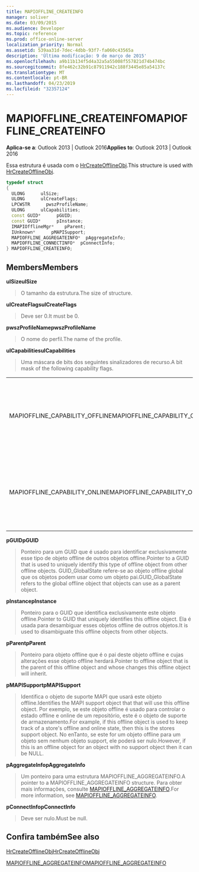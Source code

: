 ```yaml
---
title: MAPIOFFLINE_CREATEINFO
manager: soliver
ms.date: 03/09/2015
ms.audience: Developer
ms.topic: reference
ms.prod: office-online-server
localization_priority: Normal
ms.assetid: 539aa31d-7dec-4dbb-93f7-fa060c43565a
description: 'Última modificação: 9 de março de 2015'
ms.openlocfilehash: a9b11b134f5d4a32a5a55008f557821d74b474bc
ms.sourcegitcommit: 8fe462c32b91c87911942c188f3445e85a54137c
ms.translationtype: MT
ms.contentlocale: pt-BR
ms.lasthandoff: 04/23/2019
ms.locfileid: "32357124"
---
```

# <a name="mapiofflinecreateinfo"></a><span data-ttu-id="9c600-103">MAPIOFFLINE_CREATEINFO</span><span class="sxs-lookup"><span data-stu-id="9c600-103">MAPIOFFLINE_CREATEINFO</span></span>

  
  
<span data-ttu-id="9c600-104">**Aplica-se a**: Outlook 2013 | Outlook 2016</span><span class="sxs-lookup"><span data-stu-id="9c600-104">**Applies to**: Outlook 2013 | Outlook 2016</span></span> 
  
<span data-ttu-id="9c600-105">Essa estrutura é usada com o [HrCreateOfflineObj](hrcreateofflineobj.md).</span><span class="sxs-lookup"><span data-stu-id="9c600-105">This structure is used with [HrCreateOfflineObj](hrcreateofflineobj.md).</span></span>
  
```cpp
typedef struct
{
  ULONG      ulSize;
  ULONG      ulCreateFlags;
  LPCWSTR      pwszProfileName;
  ULONG      ulCapabilities;
  const GUID*      pGUID;
  const GUID*      pInstance;
  IMAPIOfflineMgr*    pParent;
  IUnknown*      pMAPISupport;
  MAPIOFFLINE_AGGREGATEINFO*  pAggregateInfo;
  MAPIOFFLINE_CONNECTINFO*  pConnectInfo;
} MAPIOFFLINE_CREATEINFO;
```

## <a name="members"></a><span data-ttu-id="9c600-106">Members</span><span class="sxs-lookup"><span data-stu-id="9c600-106">Members</span></span>

 <span data-ttu-id="9c600-107">**ulSize**</span><span class="sxs-lookup"><span data-stu-id="9c600-107">**ulSize**</span></span>
  
> <span data-ttu-id="9c600-108">O tamanho da estrutura.</span><span class="sxs-lookup"><span data-stu-id="9c600-108">The size of structure.</span></span>
    
 <span data-ttu-id="9c600-109">**ulCreateFlags**</span><span class="sxs-lookup"><span data-stu-id="9c600-109">**ulCreateFlags**</span></span>
  
> <span data-ttu-id="9c600-110">Deve ser 0.</span><span class="sxs-lookup"><span data-stu-id="9c600-110">It must be 0.</span></span>
    
 <span data-ttu-id="9c600-111">**pwszProfileName**</span><span class="sxs-lookup"><span data-stu-id="9c600-111">**pwszProfileName**</span></span>
  
> <span data-ttu-id="9c600-112">O nome do perfil.</span><span class="sxs-lookup"><span data-stu-id="9c600-112">The name of the profile.</span></span>
    
 <span data-ttu-id="9c600-113">**ulCapabilities**</span><span class="sxs-lookup"><span data-stu-id="9c600-113">**ulCapabilities**</span></span>
  
> <span data-ttu-id="9c600-114">Uma máscara de bits dos seguintes sinalizadores de recurso.</span><span class="sxs-lookup"><span data-stu-id="9c600-114">A bit mask of the following capability flags.</span></span>
    
|||
|:-----|:-----|
|<span data-ttu-id="9c600-115">MAPIOFFLINE_CAPABILITY_OFFLINE</span><span class="sxs-lookup"><span data-stu-id="9c600-115">MAPIOFFLINE_CAPABILITY_OFFLINE</span></span>  <br/> |<span data-ttu-id="9c600-116">O objeto offline é capaz de ficar offline.</span><span class="sxs-lookup"><span data-stu-id="9c600-116">The offline object is capable of going offline.</span></span>  <br/> |
|<span data-ttu-id="9c600-117">MAPIOFFLINE_CAPABILITY_ONLINE</span><span class="sxs-lookup"><span data-stu-id="9c600-117">MAPIOFFLINE_CAPABILITY_ONLINE</span></span>  <br/> |<span data-ttu-id="9c600-118">O objeto offline é capaz de entrar online.</span><span class="sxs-lookup"><span data-stu-id="9c600-118">The offline object is capable of going online.</span></span>  <br/> |
   
 <span data-ttu-id="9c600-119">**pGUID**</span><span class="sxs-lookup"><span data-stu-id="9c600-119">**pGUID**</span></span>
  
> <span data-ttu-id="9c600-120">Ponteiro para um GUID que é usado para identificar exclusivamente esse tipo de objeto offline de outros objetos offline.</span><span class="sxs-lookup"><span data-stu-id="9c600-120">Pointer to a GUID that is used to uniquely identify this type of offline object from other offline objects.</span></span> <span data-ttu-id="9c600-121">GUID_GlobalState refere-se ao objeto offline global que os objetos podem usar como um objeto pai.</span><span class="sxs-lookup"><span data-stu-id="9c600-121">GUID_GlobalState refers to the global offline object that objects can use as a parent object.</span></span>
    
 <span data-ttu-id="9c600-122">**pInstance**</span><span class="sxs-lookup"><span data-stu-id="9c600-122">**pInstance**</span></span>
  
> <span data-ttu-id="9c600-123">Ponteiro para o GUID que identifica exclusivamente este objeto offline.</span><span class="sxs-lookup"><span data-stu-id="9c600-123">Pointer to GUID that uniquely identifies this offline object.</span></span> <span data-ttu-id="9c600-124">Ela é usada para desambiguar esses objetos offline de outros objetos.</span><span class="sxs-lookup"><span data-stu-id="9c600-124">It is used to disambiguate this offline objects from other objects.</span></span>
    
 <span data-ttu-id="9c600-125">**pParent**</span><span class="sxs-lookup"><span data-stu-id="9c600-125">**pParent**</span></span>
  
> <span data-ttu-id="9c600-126">Ponteiro para objeto offline que é o pai deste objeto offline e cujas alterações esse objeto offline herdará.</span><span class="sxs-lookup"><span data-stu-id="9c600-126">Pointer to offline object that is the parent of this offline object and whose changes this offline object will inherit.</span></span>
    
 <span data-ttu-id="9c600-127">**pMAPISupport**</span><span class="sxs-lookup"><span data-stu-id="9c600-127">**pMAPISupport**</span></span>
  
>  <span data-ttu-id="9c600-128">Identifica o objeto de suporte MAPI que usará este objeto offline.</span><span class="sxs-lookup"><span data-stu-id="9c600-128">Identifies the MAPI support object that that will use this offline object.</span></span> <span data-ttu-id="9c600-129">Por exemplo, se este objeto offline é usado para controlar o estado offline e online de um repositório, este é o objeto de suporte de armazenamento.</span><span class="sxs-lookup"><span data-stu-id="9c600-129">For example, if this offline object is used to keep track of a store's offline and online state, then this is the stores support object.</span></span> <span data-ttu-id="9c600-130">No enTanto, se este for um objeto offline para um objeto sem nenhum objeto support, ele poderá ser nulo.</span><span class="sxs-lookup"><span data-stu-id="9c600-130">However, if this is an offline object for an object with no support object then it can be NULL.</span></span> 
    
 <span data-ttu-id="9c600-131">**pAggregateInfo**</span><span class="sxs-lookup"><span data-stu-id="9c600-131">**pAggregateInfo**</span></span>
  
> <span data-ttu-id="9c600-132">Um ponteiro para uma estrutura MAPIOFFLINE_AGGREGATEINFO.</span><span class="sxs-lookup"><span data-stu-id="9c600-132">A pointer to a MAPIOFFLINE_AGGREGATEINFO structure.</span></span> <span data-ttu-id="9c600-133">Para obter mais informações, consulte [MAPIOFFLINE_AGGREGATEINFO](mapioffline_aggregateinfo.md).</span><span class="sxs-lookup"><span data-stu-id="9c600-133">For more information, see [MAPIOFFLINE_AGGREGATEINFO](mapioffline_aggregateinfo.md).</span></span>
    
 <span data-ttu-id="9c600-134">**pConnectInfo**</span><span class="sxs-lookup"><span data-stu-id="9c600-134">**pConnectInfo**</span></span>
  
> <span data-ttu-id="9c600-135">Deve ser nulo.</span><span class="sxs-lookup"><span data-stu-id="9c600-135">Must be null.</span></span>
    
## <a name="see-also"></a><span data-ttu-id="9c600-136">Confira também</span><span class="sxs-lookup"><span data-stu-id="9c600-136">See also</span></span>



[<span data-ttu-id="9c600-137">HrCreateOfflineObj</span><span class="sxs-lookup"><span data-stu-id="9c600-137">HrCreateOfflineObj</span></span>](hrcreateofflineobj.md)
  
[<span data-ttu-id="9c600-138">MAPIOFFLINE_AGGREGATEINFO</span><span class="sxs-lookup"><span data-stu-id="9c600-138">MAPIOFFLINE_AGGREGATEINFO</span></span>](mapioffline_aggregateinfo.md)

